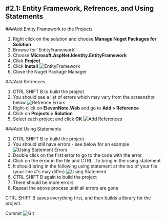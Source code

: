 #2.1: Entity Framework, Refrences, and Using Statements
---
###Add Entity Framework to the Projects
1. Right click on the solution and choose **Manage Nuget Packages for Solution**
2. Browse for 'EntityFramework'
3. Choose **Microsoft.AspNet.Identity.EntityFramework**
4. Click **Project**
5. Click **Install**
![EntityFramework](/assets/2.1-A.png)
6. Close the Nuget Package Manager

###Add Refrences
1. CTRL SHIFT B to build the project
2. You should see a list of errors which may vary from the screenshot below
![Refrence Errors](/assets/2.1-B.png)
3. Right-click on **ElevenNote.Web** and go to **Add > Reference**
4. Click on **Projects > Solution**
5. Select each project and click **OK**
![Add References](/assets/2.1-C.png)

###Add Using Statements
1. CTRL SHIFT B to build the project
2. You should still have errors - see below for an example
![Using Statement Errors](/assets/2.1-D.png)
3. Double click on the first error to go to the code with the error
4. Click on the error in the file and CTRL . to bring in the using statement
5. It should bring in the following using statement at the top of your file (your line #'s may differ)
![Using Statement](/assets/2.1-E.png)
6. CTRL SHIFT B again to build the project
7. There should be more errors
8. Repeat the above process until all errors are gone

CTRL SHIFT B saves everything first, and then builds a library for the project.

Commit ![Git](/assets/devicons_github_badge.png)

